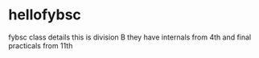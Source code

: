 # hellofybsc
fybsc class details 
this is division B 
they have internals from 4th
and final practicals from 11th 
